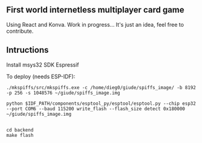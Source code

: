 ## First world internetless multiplayer card game
Using React and Konva.
Work in progress...
It's just an idea, feel free to contribute.

## Intructions
Install msys32 SDK Espressif  

To deploy (needs ESP-IDF):
	
	./mkspiffs/src/mkspiffs.exe -c /home/dieg0/giude/spiffs_image/ -b 8192 -p 256 -s 1048576 ~/giude/spiffs_image.img
	
	python $IDF_PATH/components/esptool_py/esptool/esptool.py --chip esp32 --port COM6 --baud 115200 write_flash --flash_size detect 0x180000 ~/giude/spiffs_image.img

	
	cd backend
	make flash
